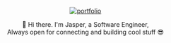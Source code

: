 <!-- Here are some ideas to get you started: 80 -->

<div align="center">
  
[![portfolio](https://img.shields.io/badge/my_portfolio-000?style=for-the-badge&logoColor=white)]()

👋 Hi there. I'm Jasper, a Software Engineer,
<br>
Always open for connecting and building cool stuff 😎

